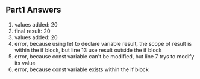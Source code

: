 ## Part1 Answers
1. values added: 20
2. final result: 20
3. values added: 20
4. error, because using let to declare variable result, the scope of result is within the if block, but line 13 use result outside the if block
5. error, because const variable can't be modified, but line 7 trys to modify its value
6. error, because const variable exists within the if block